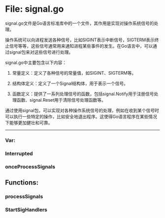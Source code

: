 # File: signal.go

signal.go文件是Go语言标准库中的一个文件，其作用是实现对操作系统信号的处理。

操作系统可以向进程发送各种信号，比如SIGINT表示中断信号，SIGTERM表示终止信号等等，这些信号通常用来通知进程某些事件的发生。在Go语言中，可以通过signal包来对这些信号进行处理。

signal.go中主要包含以下内容：

1. 常量定义：定义了各种信号的常量值，如SIGINT、SIGTERM等。

2. 结构体定义：定义了一个Signal结构体，用于表示一个信号。

3. 函数定义：提供了一系列处理信号的函数，包括signal.Notify用于注册信号处理函数、signal.Reset用于清除信号处理函数等。

通过使用signal包，可以实现对各种操作系统信号的处理，例如在收到某个信号时可以执行一些特定的操作，比如安全地退出程序。这使得Go语言程序在某些情况下能够更加健壮和可靠。




---

### Var:

### Interrupted





### onceProcessSignals





## Functions:

### processSignals





### StartSigHandlers





